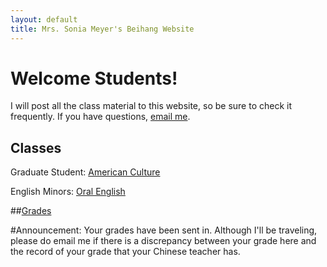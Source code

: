 ```yaml
---
layout: default
title: Mrs. Sonia Meyer's Beihang Website
---
```


# Welcome Students!

I will post all the class material to this website, so be sure to check it frequently. If you have questions, [email me](mailto:sonia@meyercraft.net).

## Classes

Graduate Student: [American Culture](/classes/americanculture.html)

English Minors: [Oral English](/classes/oralenglish.html)

##[Grades](gradesform/form/form.html)

#Announcement: Your grades have been sent in. Although I'll be traveling, please do email me if there is a discrepancy between your grade here and the record of your grade that your Chinese teacher has.
